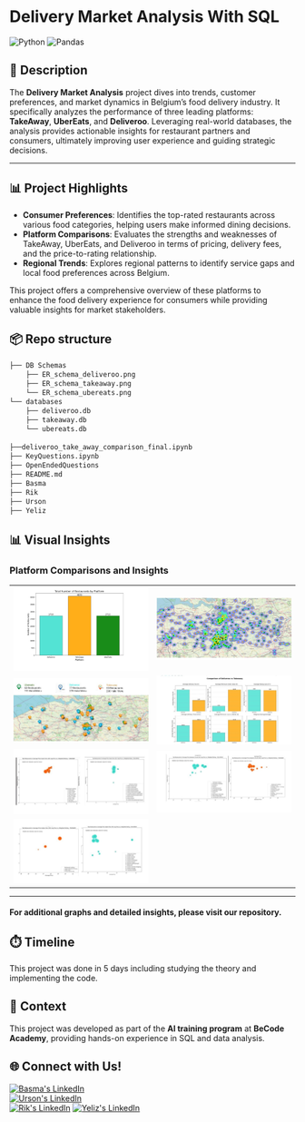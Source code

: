 # Delivery Market Analysis With SQL
![Python](https://img.shields.io/badge/python-3670A0?style=for-the-badge&logo=python&logoColor=ffdd54)
![Pandas](https://img.shields.io/badge/pandas-150458?style=for-the-badge&logo=pandas&logoColor=white)

## 📝 Description  
The **Delivery Market Analysis** project dives into trends, customer preferences, and market dynamics in Belgium’s food delivery industry. 
It specifically analyzes the performance of three leading platforms: **TakeAway**, **UberEats**, and **Deliveroo**. Leveraging real-world databases, the analysis provides actionable insights for restaurant partners and consumers, ultimately improving user experience and guiding strategic decisions.

---

## 📊 Project Highlights  

- **Consumer Preferences**: Identifies the top-rated restaurants across various food categories, helping users make informed dining decisions.  
- **Platform Comparisons**: Evaluates the strengths and weaknesses of TakeAway, UberEats, and Deliveroo in terms of pricing, delivery fees, and the price-to-rating relationship.  
- **Regional Trends**: Explores regional patterns to identify service gaps and local food preferences across Belgium.  

This project offers a comprehensive overview of these platforms to enhance the food delivery experience for consumers while providing valuable insights for market stakeholders.

## 📦 Repo structure
```
├── DB Schemas
    ├── ER_schema_deliveroo.png
    ├── ER_schema_takeaway.png
    └── ER_schema_ubereats.png
└── databases
    ├── deliveroo.db
    ├── takeaway.db
    └── ubereats.db

├──deliveroo_take_away_comparison_final.ipynb 
├── KeyQuestions.ipynb
├── OpenEndedQuestions
├── README.md
├── Basma
├── Rik
├── Urson
├── Yeliz

```
## 📊 Visual Insights

### **Platform Comparisons and Insights**  

<table>
  <tr>
    <td align="center">
      <img src="analysisScreens/TotalNumberOfResturants.png" alt="Total Number of Restaurants" width="400">
    </td>
    <td align="center">
      <img src="analysisScreens/ResturantsDistributionThrowTheApp.jpg" alt="Geographical Coverage" width="400">
    </td>
  </tr>
  <tr>
    <td align="center">
      <img src="analysisScreens/Halal.jpg" alt="Distribution of Halal Restaurants" width="400">
    </td>
    <td align="center">
      <img src="analysisScreens/Rating_Deliveroo_TakeAway.jpg" alt="Deliveroo vs. TakeAway" width="400">
    </td>
  </tr>
  <tr>
    <td align="center">
      <img src="analysisScreens/Low%20Price%20Buckets.jpg" alt="Low Price Buckets" width="400">
    </td>
    <td align="center">
      <img src="analysisScreens/High%20price%20buckets.jpg" alt="High Price Buckets" width="400">
    </td>
  </tr>
  <tr>
    <td align="center">
      <img src="analysisScreens/Premium%20Price%20Bucket.jpg" alt="Premium Price Buckets" width="400">
    </td>
  </tr>
</table>

---

#### For additional graphs and detailed insights, please visit our repository.

## ⏱️ Timeline
This project was done in 5 days including studying the theory and implementing the code.

## 📌 Context  
This project was developed as part of the **AI training program** at **BeCode Academy**, providing hands-on experience in SQL and data analysis.


## 🌐 Connect with Us!  

[![Basma's LinkedIn](https://img.shields.io/badge/Basma-LinkedIn-%230077B5?style=for-the-badge&logo=linkedin&logoColor=white)](https://www.linkedin.com/in/basma-salem-ba45a1113)  
[![Urson's LinkedIn](https://img.shields.io/badge/Urson-LinkedIn-%230077B5?style=for-the-badge&logo=linkedin&logoColor=white)]()  
[![Rik's LinkedIn](https://img.shields.io/badge/Rik-LinkedIn-%230077B5?style=for-the-badge&logo=linkedin&logoColor=white)]()
[![Yeliz's LinkedIn](https://img.shields.io/badge/Yeliz-LinkedIn-%230077B5?style=for-the-badge&logo=linkedin&logoColor=white)]()
